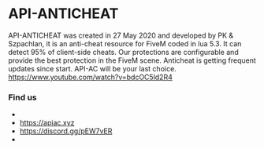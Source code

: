 # API-ANTICHEAT
API-ANTICHEAT was created in 27 May 2020 and developed by PK & Szpachlan, it is an anti-cheat resource for FiveM coded in lua 5.3. It can detect 95% of client-side cheats.  Our protections are configurable and provide the best protection in the FiveM scene. Anticheat is getting frequent updates since start. API-AC will be your last choice.
https://www.youtube.com/watch?v=bdcOC5ld2R4
### Find us
-
- https://apiac.xyz
- https://discord.gg/pEW7vER
-
